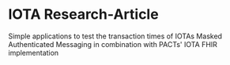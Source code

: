 # IOTA Research-Article

Simple applications to test the transaction times of IOTAs Masked Authenticated Messaging in combination with PACTs' IOTA FHIR implementation
